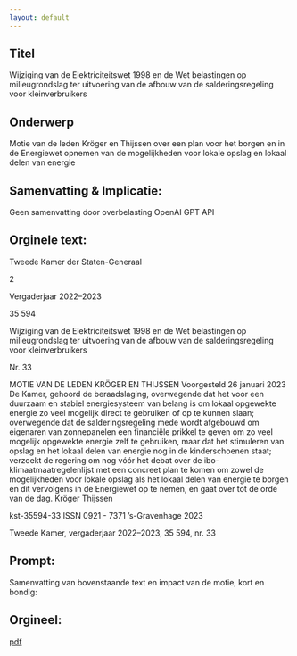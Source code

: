```yaml
---
layout: default
---
```

## Titel
Wijziging van de Elektriciteitswet 1998 en de Wet belastingen op milieugrondslag ter uitvoering van de afbouw van de salderingsregeling voor kleinverbruikers
## Onderwerp
Motie van de leden Kröger en Thijssen over een plan voor het borgen en in de Energiewet opnemen van de mogelijkheden voor lokale opslag en lokaal delen van energie 
## Samenvatting & Implicatie:
Geen samenvatting door overbelasting OpenAI GPT API
## Orginele text:


Tweede Kamer der Staten-Generaal

2

Vergaderjaar 2022–2023

35 594

Wijziging van de Elektriciteitswet 1998 en de
Wet belastingen op milieugrondslag ter
uitvoering van de afbouw van de
salderingsregeling voor kleinverbruikers

Nr. 33

MOTIE VAN DE LEDEN KRÖGER EN THIJSSEN
Voorgesteld 26 januari 2023
De Kamer,
gehoord de beraadslaging,
overwegende dat het voor een duurzaam en stabiel energiesysteem van
belang is om lokaal opgewekte energie zo veel mogelijk direct te
gebruiken of op te kunnen slaan;
overwegende dat de salderingsregeling mede wordt afgebouwd om
eigenaren van zonnepanelen een financiële prikkel te geven om zo veel
mogelijk opgewekte energie zelf te gebruiken, maar dat het stimuleren
van opslag en het lokaal delen van energie nog in de kinderschoenen
staat;
verzoekt de regering om nog vóór het debat over de
ibo-klimaatmaatregelenlijst met een concreet plan te komen om zowel de
mogelijkheden voor lokale opslag als het lokaal delen van energie te
borgen en dit vervolgens in de Energiewet op te nemen,
en gaat over tot de orde van de dag.
Kröger
Thijssen

kst-35594-33
ISSN 0921 - 7371
’s-Gravenhage 2023

Tweede Kamer, vergaderjaar 2022–2023, 35 594, nr. 33


## Prompt:
Samenvatting van bovenstaande text en impact van de motie, kort en bondig:

## Orgineel:
[pdf](https://gegevensmagazijn.tweedekamer.nl/OData/v4/2.0/Document(e01a70c5-28f3-4184-b5d0-58542697d0ac)/resource)
